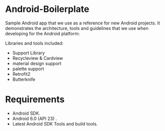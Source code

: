 # Android-Boilerplate

Sample Android app that we use as a reference for new Android projects. It demonstrates the architecture, tools and guidelines that we use when developing for the Android platform:

Libraries and tools included:

- Support Library
- Recycleview & Cardview
- material design support
- palette support
- Retrofit2
- Butterknife

# Requirements
- Android SDK.
- Android 6.0 (API 23) .
- Latest Android SDK Tools and build tools.
